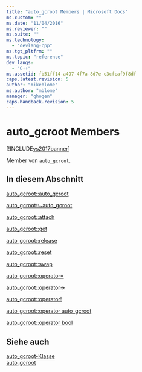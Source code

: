 ```yaml
---
title: "auto_gcroot Members | Microsoft Docs"
ms.custom: ""
ms.date: "11/04/2016"
ms.reviewer: ""
ms.suite: ""
ms.technology: 
  - "devlang-cpp"
ms.tgt_pltfrm: ""
ms.topic: "reference"
dev_langs: 
  - "C++"
ms.assetid: fb51ff14-a497-4f7a-8d7e-c3cfcaf9f8df
caps.latest.revision: 5
author: "mikeblome"
ms.author: "mblome"
manager: "ghogen"
caps.handback.revision: 5
---
```

# auto_gcroot Members
[!INCLUDE[vs2017banner](../assembler/inline/includes/vs2017banner.md)]

Member von `auto_gcroot`.  
  
## In diesem Abschnitt  
 [auto\_gcroot::auto\_gcroot](../dotnet/auto-gcroot-auto-gcroot.md)  
  
 [auto\_gcroot::~auto\_gcroot](../dotnet/auto-gcroot-tilde-auto-gcroot.md)  
  
 [auto\_gcroot::attach](../dotnet/auto-gcroot-attach.md)  
  
 [auto\_gcroot::get](../dotnet/auto-gcroot-get.md)  
  
 [auto\_gcroot::release](../dotnet/auto-gcroot-release.md)  
  
 [auto\_gcroot::reset](../dotnet/auto-gcroot-reset.md)  
  
 [auto\_gcroot::swap](../dotnet/auto-gcroot-swap.md)  
  
 [auto\_gcroot::operator\=](../dotnet/auto-gcroot-operator-assign.md)  
  
 [auto\_gcroot::operator\-\>](../dotnet/auto-gcroot-operator-arrow.md)  
  
 [auto\_gcroot::operator\!](../dotnet/auto-gcroot-operator-logical-not.md)  
  
 [auto\_gcroot::operator auto\_gcroot](../dotnet/auto-gcroot-operator-auto-gcroot.md)  
  
 [auto\_gcroot::operator bool](../dotnet/auto-gcroot-operator-bool.md)  
  
## Siehe auch  
 [auto\_gcroot\-Klasse](../dotnet/auto-gcroot-class.md)   
 [auto\_gcroot](../dotnet/auto-gcroot.md)